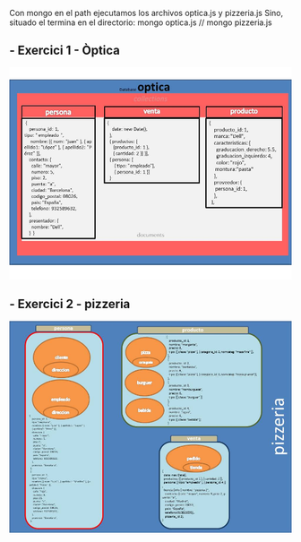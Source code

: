 Con mongo en el path ejecutamos los archivos optica.js y pizzeria.js
Sino, situado el termina en el directorio: mongo optica.js // mongo pizzeria.js

## - Exercici 1 - Òptica
![modelo-optica](https://github.com/maestroGit/mongoDB-estructura/blob/master/optica_Model.jpg)

## - Exercici 2 - pizzeria
![modelo-pizzeria](https://github.com/maestroGit/mongoDB-estructura/blob/master/pizzeria_Model.jpg)
